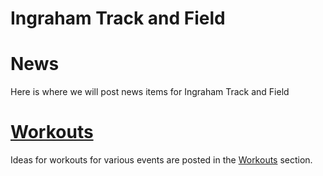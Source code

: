 # Ingraham Track and Field



# News

Here is where we will post news items for Ingraham Track and Field




# [Workouts](workouts/)
Ideas for workouts for various events are posted in the [Workouts](workouts/) section.  


